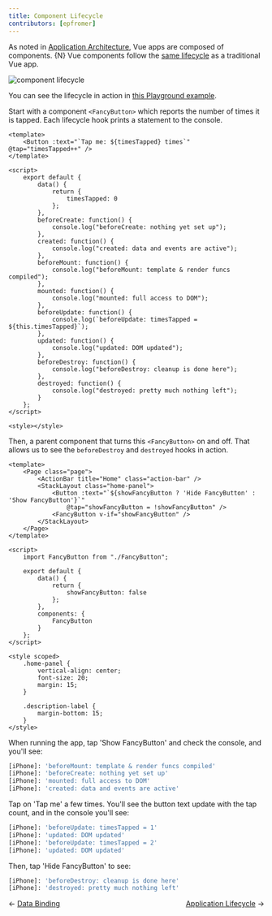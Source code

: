 ```yaml
---
title: Component Lifecycle
contributors: [epfromer]
---
```


As noted in [Application Architecture](/en/docs/core-concepts/application-architecture.html), Vue apps are composed of components.  {N} Vue components follow the [same lifecycle](https://vuejs.org/v2/guide/instance.html#Lifecycle-Diagram) as a traditional Vue app.  

![component lifecycle](https://vuejs.org/images/lifecycle.png)

You can see the lifecycle in action in [this Playground example](https://play.nativescript.org/?template=play-vue&id=WBxsfQ).

Start with a component `<FancyButton>` which reports the number of times it is tapped.  Each lifecycle hook prints a statement to the console.

```Vue
<template>
    <Button :text="`Tap me: ${timesTapped} times`" @tap="timesTapped++" />
</template>

<script>
    export default {
        data() {
            return {
                timesTapped: 0
            };
        },
        beforeCreate: function() {
            console.log("beforeCreate: nothing yet set up");
        },
        created: function() {
            console.log("created: data and events are active");
        },
        beforeMount: function() {
            console.log("beforeMount: template & render funcs compiled");
        },
        mounted: function() {
            console.log("mounted: full access to DOM");
        },
        beforeUpdate: function() {
            console.log(`beforeUpdate: timesTapped = ${this.timesTapped}`);
        },
        updated: function() {
            console.log("updated: DOM updated");
        },
        beforeDestroy: function() {
            console.log("beforeDestroy: cleanup is done here");
        },
        destroyed: function() {
            console.log("destroyed: pretty much nothing left");
        }
    };
</script>

<style></style>
```

Then, a parent component that turns this `<FancyButton>` on and off.  That allows us to see the `beforeDestroy` and `destroyed` hooks in action.  

```Vue
<template>
    <Page class="page">
        <ActionBar title="Home" class="action-bar" />
        <StackLayout class="home-panel">
            <Button :text="`${showFancyButton ? 'Hide FancyButton' : 'Show FancyButton'}`"
                @tap="showFancyButton = !showFancyButton" />
            <FancyButton v-if="showFancyButton" />
        </StackLayout>
    </Page>
</template>

<script>
    import FancyButton from "./FancyButton";

    export default {
        data() {
            return {
                showFancyButton: false
            };
        },
        components: {
            FancyButton
        }
    };
</script>

<style scoped>
    .home-panel {
        vertical-align: center;
        font-size: 20;
        margin: 15;
    }

    .description-label {
        margin-bottom: 15;
    }
</style>
```

When running the app, tap 'Show FancyButton' and check the console, and you'll see:

```sh
[iPhone]: 'beforeMount: template & render funcs compiled'
[iPhone]: 'beforeCreate: nothing yet set up'
[iPhone]: 'mounted: full access to DOM'
[iPhone]: 'created: data and events are active'
```

Tap on 'Tap me' a few times.  You'll see the button text update with the tap count, and in the console you'll see:

```sh
[iPhone]: 'beforeUpdate: timesTapped = 1'
[iPhone]: 'updated: DOM updated'
[iPhone]: 'beforeUpdate: timesTapped = 2'
[iPhone]: 'updated: DOM updated'
```

Then, tap 'Hide FancyButton' to see:

```sh
[iPhone]: 'beforeDestroy: cleanup is done here'
[iPhone]: 'destroyed: pretty much nothing left'
```

<div>
  <span>← <a href="/en/docs/core-concepts/data-binding.html">Data Binding</a></span>
  <span style="float: right;"><a href="/en/docs/core-concepts/application-lifecycle.html">Application Lifecycle</a> →</span>
</div>